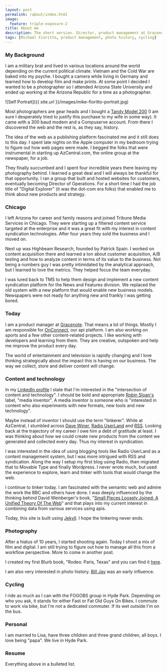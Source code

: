 ```yaml
---
layout: post
permalink: /about/index.html
image:
  feature: triple-exposure-2
title: About me
description: The short version. Director, product management at Gracenote. Media tinkerer, generalist with a passion for learning, photographer, cyclist, husband, father, grandfather.
tags: [Michael Fioritto, product management, photo history, cycling]
---
```



### My Background
I am a military brat and lived in various locations around the world depending on the current political climate. Vietnam and the Cold War are baked into my psyche. I bought a camera while living in Germany and learned how to develop film and make prints. At some point I decided I wanted to be a photographer so I attended Arizona State University and ended up working at the Arizona Republic for a time as a photographer.

![Self Portrait]({{ site.url }}/images/mike-fioritto-portrait.jpg)

Most photographers are gear heads and I bought a [Tandy Model 200](http://oldcomputers.net/trs200.html) (I am sure I desperately tried to justify this purchase to my wife in some way). It came with a 300 baud modem and a Compuserve account. From there I discovered the web and the rest is, as they say, history.

The idea of the web as a publishing platform fascinated me and it still does to this day. I spent late nights on the Apple computer in my bedroom trying to figure out how web pages were made. I begged the folks that were instrumental in starting up AzCentral.com, the online group at the newspaper, for a job.

They finally succumbed and I spent four incredible years there leaving my photography behind. I learned a great deal and I will always be thankful for that opportunity. I ran a group that built and hosted websites for customers, eventually becoming Director of Operations. For a short time I had the job title of "Digital Explorer" (it was the dot-com era folks) that enabled me to think about new products and strategy.

### Chicago
I left Arizona for career and family reasons and joined Tribune Media Services in Chicago. They were starting up a filtered content service targeted at the enterprise and it was a great fit with my interest in content syndication technologies. After four years they sold the business and I moved on.

Next up was Highbeam Research, founded by Patrick Spain. I worked on content acquisition there and learned a ton about customer acquisition, A/B testing and how to analyze content in terms of its value to the business. Not being a numbers guy I was pretty intimidated by the analytical approach, but I learned to love the metrics. They helped focus the team everyday.

I was lured back to TMS to help them design and implement a new content syndication platform for the News and Features division. We replaced the old system with a new platform that would enable new business models. Newspapers were not ready for anything new and frankly I was getting bored.

### Today
I am a product manager at [Gracenote](http://www.gracenote.com). That means a lot of things. Mostly I am responsible for [OnConnect](http://developer.tmsapi.com), our api platform. I am also working on sports and a few other content-related projects. I like working with developers and learning from them. They are creative, outspoken and help me improve the product every day.

The world of entertainment and television is rapidly changing and I love thinking strategically about the impact this is having on our business. The way we collect, store and deliver content will change. 

### Content and technology
In my [LinkedIn profile](http://www.linkedin.com/in/fioritto) I state that I'm interested in the "intersection of content and technology". I should be bold and appropriate [Robin Sloan's](http://www.robinsloan.com/about/) label, "media inventor". A media inventor is someone who is "interested in content who also experiments with new formats, new tools and new technology".

Maybe instead of inventor I should use the term "tinkerer". While at AzCentral, I stumbled across [Dave Winer](http://www.scripting.com), [Radio UserLand](http://en.wikipedia.org/wiki/Radio_UserLand) and [RSS](http://en.wikipedia.org/wiki/RSS). Looking back at the trajectory of my career I owe him a debt of gratitude at least. I was thinking about how we could create new products from the content we generated and collected every day. Thus my interest in syndication.

I was interested in the idea of using blogging tools like Radio UserLand as a content management system, but I was more intrigued with RSS and syndication. Along the way I setup my first blog using Radio, then migrated that to Movable Type and finally Wordpress. I never wrote much, but used the experience to explore, learn and tinker with tools that would change the web.

I continue to tinker today. I am fascinated with the semantic web  and admire the work the BBC and others have done. I was deeply influenced by the thinking behind David Weinberger's book, "[Small Pieces Loosely Joined: A Unified Theory Of The Web](http://www.amazon.com/Small-Pieces-Loosely-Joined-ebook/dp/B009G1T1OK/ref=sr_1_5?s=books&ie=UTF8&qid=1383504805&sr=1-5&keywords=david+weinberger)" and that plays into my current interest in combining data from various services using apis.

Today, this site is built using [Jekyll](http://jekyllrb.com/). I hope the tinkering never ends.

### Photography
After a hiatus of 10 years, I started shooting again. Today I shoot a mix of film and digital. I am still trying to figure out how to manage all this from a workflow perspective. More to come in another post.

I created my first Blurb book, "Rodeo: Paris, Texas" and you can find it [here](http://www.blurb.com/b/5397924-rodeo-paris-texas).

I am also very interested in photo history. [Bill Jay](http://www.fioritto.us/blog/bill-jay-1940-2009/1497/) was an early influence. 

### Cycling
I ride as much as I can with the FOGOBS group in Hyde Park. Depending on who you ask, it stands for either Fast or Fat Old Guys On Bikes. I commute to work via bike, but I'm not a dedicated commuter. If its wet outside I'm on the bus.

### Personal
I am married to Lisa, have three children and three grand children, all boys. I love being "papa". We live in Hyde Park.

### Resume
Everything above in a bulleted list.

